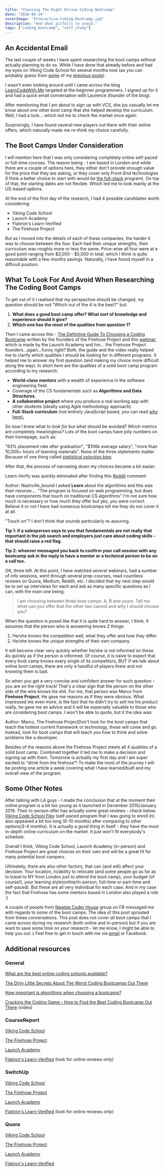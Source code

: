 ```yaml
---
title: "Choosing The Right Online Coding Bootcamp"
date: "2016-04-24"
coverImage: "Interactive-Coding-Bootcamp.jpg"
description: "And what pitfalls to avoid."
tags: ["coding_bootcamp", "self_study"]
---
```


## An Accidental Email

The last couple of weeks I have spent researching the boot camps without actually planning to do so. While I have done that already before and had my eyes on Viking Code School for several months now (as you can probably guess from [some](/posts/vcs-prep-work-tearing-and-mocking-up-facebook-ux-and-design-part-1/) of my [previous posts](/posts/vcs-prep-work-tearing-and-mocking-up-facebook-ux-and-design-part-2/))

I wasn't even looking around until I came across the blog [LearnCodeWith.Me](http://learntocodewith.me/) targeted at the beginner programmers. I signed up for it and had a quick email conversation with Laurence (founder of the blog).

After mentioning that I am about to sign up with VCS, she jus casually let me know about one other boot camp that she helped develop the curriculum. Well, I had a look....which led me to check the market once again.

Surprisingly, I have found several new players out there with their online offers, which naturally made me re-think my choice carefully.

## The Boot Camps Under Consideration

I will mention here that I was only considering completely online self-paced or full-time courses. The reason being - I am based in London and while there are a couple of options here, they either don't provide enough value for the price that they are asking, or they cover only Front-End technologies (I think a better choice to start with would be [the full-stack](https://www.quora.com/What-does-the-term-full-stack-programmer-mean) program). On top of that, the starting dates are not flexible. Which led me to look mainly at the US-based options.

At the end of the first day of the research, I had 4 possible candidates worth considering:

- Viking Code School
- Launch Academy
- Flatiron's Learn-Verified
- The Firehose Project

But as I moved into the details of each of these companies, the harder it was to choose between the four. Each had their unique strengths, their curriculum was roughly more or less the same. Price-wise all four were at a good point ranging from $3,000 - $5,000 in total, which I think is quite reasonable with a few months savings. Naturally, I have found myself in a difficult position.

## What To Look For And Avoid When Researching The Coding Boot Camps

To get out of it I realised that my perspective should be changed, my question should be not "Which out of the 4 is the best?" but:

1. **What does a good boot camp offer? What sort of knowledge and experience should it give?**
2. **Which one has** **the most of the qualities from question 1?**

Then I came across this - [The Definitive Guide To Choosing a Coding Bootcamp](https://www.thefirehoseproject.com/definitive-guide) written by the founders of the Firehose Project and this [webinar](https://www.youtube.com/watch?v=zyOmcPz_5uw), which is made by the Launch Academy and hm... the Firehose Project founders...again...funny right? Both, the guide and the video really helped me to clarify which qualities I should be looking for in different programs. It helped me to answer my first question (and making my choice more difficult along the way). In short here are the qualities of a solid boot camp program according to my research:

- **World-class mentors** with a wealth of experience in the software engineering field.
- Coverage of the CS fundamentals such as **Algorithms and Data Structures.**
- **A collaborative project** where you produce a real working app with other students (ideally using Agile methodology approach).
- **Full-Stack curriculum** (not entirely JavaScript based, you can read [why here).](http://blog.thefirehoseproject.com/posts/why-im-angry-at-people-who-only-learn-javascript/)

So now I knew what to _look for_ but what should be avoided? Which metrics are completely meaningless? Lots of the boot camps have jolly numbers on their homepage, such as:

"93% placement rate after graduation", "$106k average salary", "more than 10,000+ hours of learning materials". None of the three statements matter. Because of one thing called [_statistical selection bias_](https://medium.com/@kenmazaika/the-dirty-little-secrets-about-the-worst-coding-bootcamps-out-there-a894fea33efe#.zb1lsvscv).

After that, the process of narrowing down my choices became a bit easier.

Learn-Verify was quickly eliminated after finding this [Reddit](https://www.reddit.com/r/learnprogramming/comments/3pnj9i/how_important_is_algorithms_when_choosing_a/) comment:

Author: Nashville_bound I asked **Learn** about the algorithms and this was their resonse.... "The program is focused on web programming, but does have components that touch on traditional CS algorithms" I'm not sure how much is necessary or how much they offer but yes, you were correct. Believe it or not I have had numerous bootcamps tell me they do not cover it at all.

"Touch on"? I don't think that sounds particularly re-assuring.

**Tip 1: if a salesperson says to you that fundamentals are not really that important in the job search and employers just care about coding skills - that should raise a red flag.**

**Tip 2: whoever messaged you back to confirm your call session with any bootcamp ask in the reply to have a mentor or a technical person to be on a call too.**

OK, three left. At this point, I have watched several webinars, had a number of info sessions, went through several prep-courses, read countless reviews on Quora, Medium, Reddit, etc. I decided that my next step would be to set up interviews for each and ask as many specific questions as I can, with the main one being:

>I am choosing between three boot camps: A, B and yours. Tell me what can you offer that the other two cannot and why I should choose you?

When the question is posed like that it is quite hard to answer, I think. It assumes that the person who is answering knows 2 things:

1. He/she knows the competition well, what they offer and how they differ.
2. He/she knows the unique strengths of their own company.

It will become clear very quickly whether he/she _is not_ informed on these. As quickly as if the person _is_ informed. Of course, it is naive to expect that every boot camp knows every single of its competitors, BUT if we talk about online boot camps, there are only a handful of players there and not knowing them is bad.

So when you get a very concise and confident answer for such question - you are on the right track! That's a clear sign that the person on the other side of the wire knows his shit. For me, that person was Marco from **Firehose Project**. He gave me reasons as if they were obvious. What impressed me even more, is the fact that he didn't try to sell me his product really, he gave me an advice and it will be especially valuable to those who are considering boot camps. I won't be able to quote, but it the idea was:

Author: Marco, The Firehose ProjectDon't look for the boot camps that teach the hottest current framework or technology, these will come and go. Instead, look for boot camps that will teach you how to think and solve problems like a developer.

Besides of the reasons above the Firehose Project meets all 4 qualities of a solid boot camp. Combined together it led me to make a decision and signing up with them. Tomorrow is actually my first day and I am super excited to "drink from the firehose"! To make the most of the journey I will be posting one article a week covering what I have learned/built and my overall view of the program.

## Some Other Notes

After talking with LA guys - I made the conclusion that at the moment their online program is a bit too young as it launched in December 2015/January 2016. Their in-person offer has actually some great reviews - check below. [Viking Code School Flex](https://www.youtube.com/watch?v=DmuBaQrGjn0) (self-paced program that I was going to enroll in) also appeared a bit too long (6-10 months) after comparing to other options(3-4 months). It is actually a good thing in itself - they have the most in-depth online curriculum on the market. It just won't fit everybody's schedule.

Overall I think, Viking Code School, Launch Academy (in-person) and Firehose Project are great choices on their own and will be a great fit for many potential boot campers.

Ultimately, there are also other factors, that can (and will) affect your decision. Your location, in/ability to relocate (and some people go as far as to travel to NY from London just to attend the boot camp), your budget (of course!), your learning style(online/in-person, full-time or part-time and self-paced). But these are all very individual for each case. And in my case the fact that Firehose has some mentors based in London also played a role :)

A couple of people from [Newbie Coder House](https://www.facebook.com/groups/1594816820775537/) group on FB messaged me with regards to some of the boot camps. The idea of this post sprouted from these conversations. This post does not cover all boot camps that I came across during my research (both online and in-person) but if you are want to save some time on _your_ research - let me know, I might be able to help you out :) Feel free to get in touch with me via [email](mailto:aleksgbko@gmail.com) or Facebook.

## Additional resources

### General

[What are the best online coding schools available?](https://www.quora.com/What-are-the-best-online-coding-schools-available)

[The Dirty Little Secrets About The Worst Coding Bootcamps Out There](https://medium.com/@kenmazaika/the-dirty-little-secrets-about-the-worst-coding-bootcamps-out-there-a894fea33efe#.5tzf76n8j)

[How important is algorithms when choosing a bootcamp?](https://www.reddit.com/r/learnprogramming/comments/3pnj9i/how_important_is_algorithms_when_choosing_a/)

[Cracking the Coding Game - How to Find the Best Coding Bootcamp Out There](https://www.youtube.com/watch?v=zyOmcPz_5uw) (video)

### CourseReport

[Viking Code School](https://www.coursereport.com/schools/viking-code-school)

[The Firehose Project](https://www.coursereport.com/schools/the-firehose-project)

[Launch Academy](https://www.coursereport.com/schools/launch-academy)

[Flatiron's Learn-Verified](https://www.coursereport.com/schools/flatiron-school) (look for online reviews only)

### SwitchUp

[Viking Code School](https://www.coursereport.com/schools/viking-code-school)

[The Firehose Project](https://www.switchup.org/bootcamps/the-firehose-project)

[Launch Academy](https://www.switchup.org/bootcamps/launch-academy)

[Flatiron's Learn-Verified](https://www.switchup.org/bootcamps/the-flatiron-school) (look for online reviews only)

### Quora

[Viking Code School](https://www.quora.com/topic/Viking-Code-School)

[The Firehose Project](https://www.quora.com/topic/The-Firehose-Project-1)

[Launch Academy](https://www.quora.com/topic/Launch-Academy)

[Flatiron's Learn-Verified](https://www.quora.com/topic/Learn-Verified)
